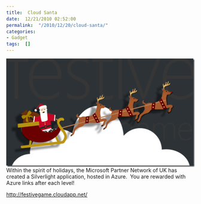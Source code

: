 ```yaml
---
title:  Cloud Santa
date:  12/21/2010 02:52:00
permalink:  "/2010/12/20/cloud-santa/"
categories:
- Gadget
tags:  []
---
```

<p><a href="http://festivegame.cloudapp.net/"><img style="border-bottom:0;border-left:0;display:block;float:none;margin-left:auto;border-top:0;margin-right:auto;border-right:0;" title="image" border="0" alt="image" src="assets/2010/12/cloud-santa/image1.png" width="524" height="291" /></a> Within the spirit of holidays, the Microsoft Partner Network of UK has created a Silverlight application, hosted in Azure.&#160; You are rewarded with Azure links after each level!</p>  <p><a title="http://festivegame.cloudapp.net/" href="http://festivegame.cloudapp.net/">http://festivegame.cloudapp.net/</a></p>